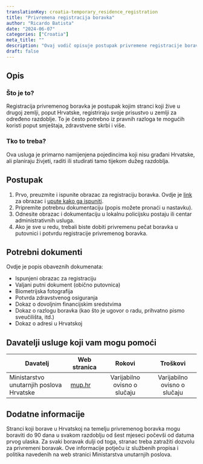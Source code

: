 ```yaml
---
translationKey: croatia-temporary_residence_registration
title: "Privremena registracija boravka"
author: "Ricardo Batista"
date: "2024-06-07"
categories: ["Croatia"]
meta_title: ""
description: "Ovaj vodič opisuje postupak privremene registracije boravka za strance koji žive u Hrvatskoj."
draft: false
---
```


## Opis
### Što je to?
Registracija privremenog boravka je postupak kojim stranci koji žive u drugoj zemlji, poput Hrvatske, registriraju svoje prisustvo u zemlji za određeno razdoblje. To je često potrebno iz pravnih razloga te mogućih koristi poput smještaja, zdravstvene skrbi i više.

### Tko to treba?
Ova usluga je primarno namijenjena pojedincima koji nisu građani Hrvatske, ali planiraju živjeti, raditi ili studirati tamo tijekom dužeg razdoblja.

## Postupak
1. Prvo, preuzmite i ispunite obrazac za registraciju boravka. Ovdje je [link](https://www.mup.hr/gradjani/stranci) za obrazac i [upute kako ga ispuniti](https://www.mup.hr/gradjani/stranci/135).
2. Pripremite potrebnu dokumentaciju (popis možete pronaći u nastavku).
3. Odnesite obrazac i dokumentaciju u lokalnu policijsku postaju ili centar administrativnih usluga.
4. Ako je sve u redu, trebali biste dobiti privremenu pečat boravka u putovnici i potvrdu registracije privremenog boravka.

## Potrebni dokumenti
Ovdje je popis obaveznih dokumenata:
- Ispunjeni obrazac za registraciju
- Valjani putni dokument (obično putovnica)
- Biometrijska fotografija
- Potvrda zdravstvenog osiguranja
- Dokaz o dovoljnim financijskim sredstvima
- Dokaz o razlogu boravka (kao što je ugovor o radu, prihvatno pismo sveučilišta, itd.)
- Dokaz o adresi u Hrvatskoj

## Davatelji usluge koji vam mogu pomoći

| Davatelj        |     Web stranica     |     Rokovi    |       Troškovi      |
| --------------- | --------------- |  :-------------: | :-------------: |
| Ministarstvo unutarnjih poslova Hrvatske      |  [mup.hr](https://www.mup.hr/)       |      Varijabilno ovisno o slučaju      |        Varijabilno ovisno o slučaju       |

## Dodatne informacije
Stranci koji borave u Hrvatskoj na temelju privremenog boravka mogu boraviti do 90 dana u svakom razdoblju od šest mjeseci počevši od datuma prvog ulaska. Za svaki boravak dulji od toga, stranac treba zatražiti dozvolu za privremeni boravak. Ove informacije potječu iz službenih propisa i politika navedenih na web stranici Ministarstva unutarnjih poslova.